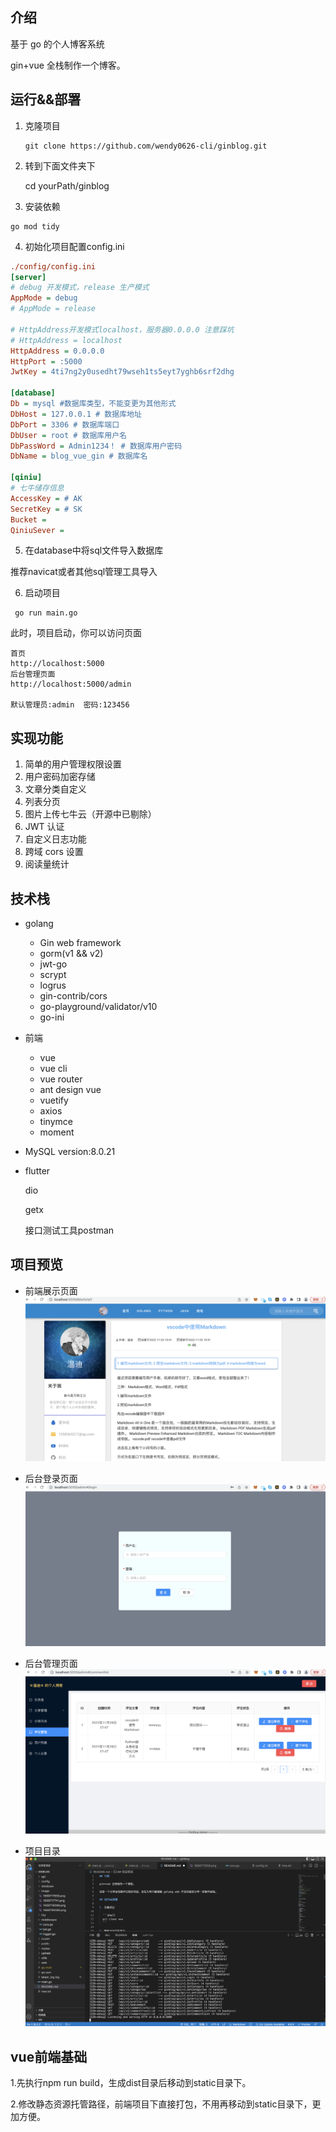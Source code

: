 ## 介绍

基于 go 的个人博客系统

gin+vue 全栈制作一个博客。

## 运行&&部署

1. 克隆项目

	```shell
	git clone https://github.com/wendy0626-cli/ginblog.git
	```
	
2. 转到下面文件夹下

	cd yourPath/ginblog

3. 安装依赖

  ```shell
  go mod tidy
  ```

4. 初始化项目配置config.ini

  ```ini
  ./config/config.ini
  [server]
  # debug 开发模式，release 生产模式
  AppMode = debug
  # AppMode = release

  # HttpAddress开发模式localhost，服务器0.0.0.0 注意踩坑
  # HttpAddress = localhost
  HttpAddress = 0.0.0.0
  HttpPort = :5000
  JwtKey = 4ti7ng2y0usedht79wseh1ts5eyt7yghb6srf2dhg

  [database]
  Db = mysql #数据库类型，不能变更为其他形式
  DbHost = 127.0.0.1 # 数据库地址
  DbPort = 3306 # 数据库端口
  DbUser = root # 数据库用户名
  DbPassWord = Admin1234！ # 数据库用户密码
  DbName = blog_vue_gin # 数据库名

  [qiniu]
  # 七牛储存信息
  AccessKey = # AK
  SecretKey = # SK
  Bucket = 
  QiniuSever =
  ```

5. 在database中将sql文件导入数据库

  推荐navicat或者其他sql管理工具导入

6. 启动项目

```shell
 go run main.go
```

此时，项目启动，你可以访问页面

```shell
首页
http://localhost:5000
后台管理页面
http://localhost:5000/admin

默认管理员:admin  密码:123456
```

## 实现功能

1.  简单的用户管理权限设置
2.  用户密码加密存储
3.  文章分类自定义
4.  列表分页
5.  图片上传七牛云（开源中已剔除）
6.  JWT 认证
7.  自定义日志功能
8.  跨域 cors 设置
9.  阅读量统计

## 技术栈

- golang
  - Gin web framework
  - gorm(v1 && v2)
  - jwt-go
  - scrypt
  - logrus
  - gin-contrib/cors
  - go-playground/validator/v10
  - go-ini
  
- 前端
  - vue
  - vue cli
  - vue router
  - ant design vue
  - vuetify
  - axios
  - tinymce
  - moment
  
- MySQL version:8.0.21

- flutter

  dio

  getx

  接口测试工具postman

## 项目预览

- 前端展示页面
  ![](./image/1669718099.png)

- 后台登录页面
  ![](./image/1669790590.png)

- 后台管理页面
  ![](./image/1669717741.png)

- 项目目录
  ![](./image/1669791670.png)

## vue前端基础

1.先执行npm run build，生成dist目录后移动到static目录下。

2.修改静态资源托管路径，前端项目下直接打包，不用再移动到static目录下，更加方便。

